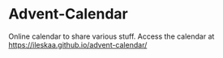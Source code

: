 # Advent-Calendar
Online calendar to share various stuff.
Access the calendar at https://ileskaa.github.io/advent-calendar/
